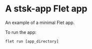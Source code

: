 # A stsk-app Flet app

An example of a minimal Flet app.

To run the app:

```
flet run [app_directory]
```